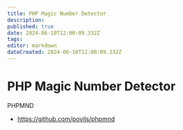 ```yaml
---
title: PHP Magic Number Detector
description: 
published: true
date: 2024-06-10T12:00:09.332Z
tags: 
editor: markdown
dateCreated: 2024-06-10T12:00:09.332Z
---
```


# PHP Magic Number Detector

PHPMND

- <https://github.com/povils/phpmnd>
